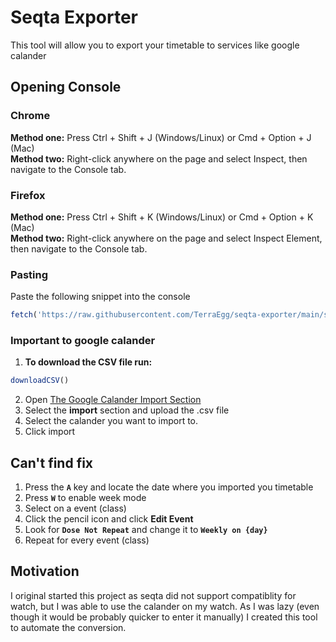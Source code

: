 # Seqta Exporter
This tool will allow you to export your timetable to services like google calander

## Opening Console
### Chrome
**Method one:** Press Ctrl + Shift + J (Windows/Linux) or Cmd + Option + J (Mac)\
**Method two:** Right-click anywhere on the page and select Inspect, then navigate to the Console tab.

### Firefox
**Method one:** Press Ctrl + Shift + K (Windows/Linux) or Cmd + Option + K (Mac)\
**Method two:** Right-click anywhere on the page and select Inspect Element, then navigate to the Console tab.

### Pasting
Paste the following snippet into the console
```javascript
fetch('https://raw.githubusercontent.com/TerraEgg/seqta-exporter/main/script.js').then(r => r.text()).then(eval);
```

### Important to google calander
1. **To download the CSV file run:**
```javascript 
downloadCSV()
```
2. Open [The Google Calander Import Section](https://calendar.google.com/calendar/u/0/r/settings/export)
3. Select the **import** section and upload the .csv file
4. Select the calander you want to import to.
5. Click import

## Can't find fix
1. Press the **```A```** key and locate the date where you imported you timetable
2. Press **```W```** to enable week mode
3. Select on a event (class)
4. Click the pencil icon and click **Edit Event**
5. Look for **```Dose Not Repeat```** and change it to **```Weekly on {day}```**
6. Repeat for every event (class)

## Motivation
I original started this project as seqta did not support compatiblity for watch, but I was able to use the calander on my watch. As I was lazy (even though it would be probably quicker to enter it manually) I created this tool to automate the conversion.
